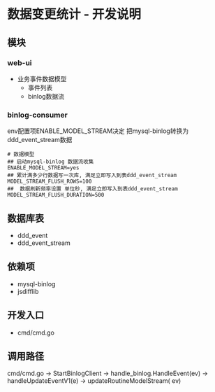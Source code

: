 # 数据变更统计 - 开发说明

## 模块

### web-ui

- 业务事件数据模型
    + 事件列表
    + binlog数据流

### binlog-consumer

env配置项ENABLE_MODEL_STREAM决定 把mysql-binlog转换为ddd_event_stream数据

```
# 数据模型
## 启动mysql-binlog 数据流收集
ENABLE_MODEL_STREAM=yes
## 累计满多少行数据写一次库, 满足立即写入到表ddd_event_stream
MODEL_STREAM_FLUSH_ROWS=100
##  数据刷新频率设置 单位秒, 满足立即写入到表ddd_event_stream
MODEL_STREAM_FLUSH_DURATION=500
```

## 数据库表

- ddd_event
- ddd_event_stream

## 依赖项

- mysql-binlog
- jsdifflib

## 开发入口

- cmd/cmd.go

## 调用路径

cmd/cmd.go -> StartBinlogClient -> handle_binlog.HandleEvent(ev) -> handleUpdateEventV1(e) -> updateRoutineModelStream(
ev)




